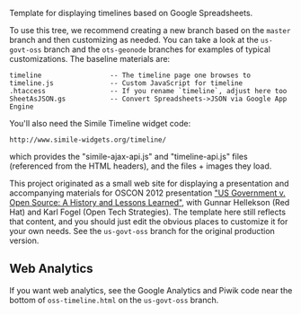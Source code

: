 Template for displaying timelines based on Google Spreadsheets.

To use this tree, we recommend creating a new branch based on the
`master` branch and then customizing as needed.  You can take a look
at the `us-govt-oss` branch and the `ots-geonode` branches for
examples of typical customizations.  The baseline materials are:

    timeline                 -- The timeline page one browses to
    timeline.js              -- Custom JavaScript for timeline
    .htaccess                -- If you rename `timeline`, adjust here too
    SheetAsJSON.gs           -- Convert Spreadsheets->JSON via Google App Engine

You'll also need the Simile Timeline widget code:

    http://www.simile-widgets.org/timeline/

which provides the "simile-ajax-api.js" and "timeline-api.js" files
(referenced from the HTML headers), and the files + images they load.

This project originated as a small web site for displaying a
presentation and accompanying materials for OSCON 2012 presentation
["US Government v. Open Source: A History and Lessons
Learned"](http://www.oscon.com/oscon2012/public/schedule/detail/24221),
with Gunnar Hellekson (Red Hat) and Karl Fogel (Open Tech Strategies).
The template here still reflects that content, and you should just
edit the obvious places to customize it for your own needs.  See the
`us-govt-oss` branch for the original production version.

Web Analytics
-------------

If you want web analytics, see the Google Analytics and Piwik code
near the bottom of `oss-timeline.html` on the `us-govt-oss` branch.
